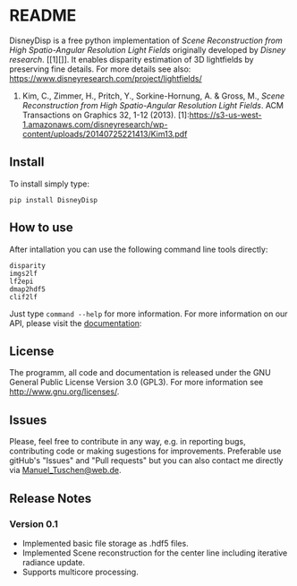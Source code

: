# README

DisneyDisp is a free python implementation of *Scene Reconstruction from High Spatio-Angular Resolution Light Fields* originally developed by *Disney research*. [[1][]]. It enables disparity estimation of 3D lightfields by preserving fine details. For more details see also: <https://www.disneyresearch.com/project/lightfields/>  

1. Kim, C., Zimmer, H., Pritch, Y., Sorkine-Hornung, A. & Gross, M., *Scene Reconstruction from High Spatio-Angular Resolution Light Fields*. ACM Transactions on Graphics 32, 1-12 (2013).
[1]:https://s3-us-west-1.amazonaws.com/disneyresearch/wp-content/uploads/20140725221413/Kim13.pdf 


## Install

 To install simply type:

 ```
 pip install DisneyDisp
 ```  


## How to use
After intallation you can use the following command line tools directly:

```
disparity
imgs2lf
lf2epi
dmap2hdf5
clif2lf
```

Just type ```command --help``` for more information. For more information on our API, please visit the [documentation](https://manusrep.github.io/DisneyDispPy/):

## License
The programm, all code and documentation is released under the  GNU General Public License Version 3.0 (GPL3). For more information see <http://www.gnu.org/licenses/>.


## Issues
Please, feel free to contribute in any way, e.g. in reporting bugs, contributing code or making sugestions for improvements. Preferable use gitHub's "Issues" and "Pull requests" but you can also contact me directly via Manuel_Tuschen@web.de.

## Release Notes

### Version 0.1

* Implemented basic file storage as .hdf5 files.
* Implemented Scene reconstruction for the center line including iterative radiance update.
* Supports multicore processing. 
